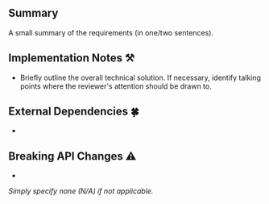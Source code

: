 ## Summary

A small summary of the requirements (in one/two sentences).

## Implementation Notes :hammer_and_pick:

* Briefly outline the overall technical solution. If necessary, identify talking points where the reviewer's attention should be drawn to.

## External Dependencies :four_leaf_clover:

* 

## Breaking API Changes :warning:

* 

*Simply specify none (N/A) if not applicable.*